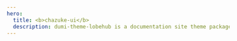 ```yaml
---
hero:
  title: <b>chazuke-ui</b>
  description: dumi-theme-lobehub is a documentation site theme package designed for Dumi 2
---
```


<!-- <code src="./index.tsx" inline></code> -->
